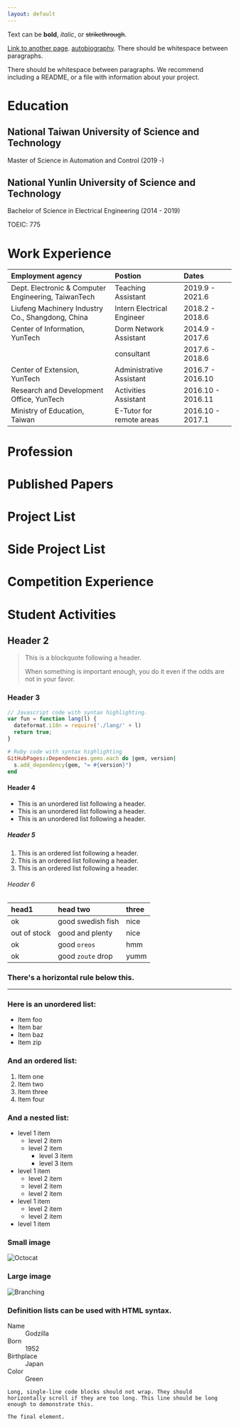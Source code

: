 ```yaml
---
layout: default
---
```


Text can be **bold**, _italic_, or ~~strikethrough~~.

[Link to another page](./another-page.html).
[autobiography](./autobiography.html).
There should be whitespace between paragraphs.

There should be whitespace between paragraphs. We recommend including a README, or a file with information about your project.

# Education
## National Taiwan University of Science and Technology
Master of Science in Automation and Control (2019 -)
## National Yunlin University of Science and Technology
Bachelor of Science in Electrical Engineering (2014 - 2019)

TOEIC: 775

# Work Experience
|               Employment agency                     |           Postion          |       Dates        |
|:----------------------------------------------------|:---------------------------|:-------------------|
| Dept. Electronic & Computer Engineering, TaiwanTech | Teaching Assistant         | 2019.9  - 2021.6   |
| Liufeng Machinery Industry Co., Shangdong, China    | Intern Electrical Engineer | 2018.2  - 2018.6   |
| Center of Information, YunTech                      | Dorm Network Assistant     | 2014.9  - 2017.6   |
|                                                     | consultant                 | 2017.6  - 2018.6   |
| Center of Extension, YunTech                        | Administrative Assistant   | 2016.7  - 2016.10  |
| Research and Development Office, YunTech            | Activities Assistant       | 2016.10 - 2016.11  |
| Ministry of Education, Taiwan                       | E-Tutor for remote areas   | 2016.10 - 2017.1   |


# Profession
# Published Papers

# Project List

# Side Project List

# Competition Experience
# Student Activities

## Header 2

> This is a blockquote following a header.
>
> When something is important enough, you do it even if the odds are not in your favor.

### Header 3

```js
// Javascript code with syntax highlighting.
var fun = function lang(l) {
  dateformat.i18n = require('./lang/' + l)
  return true;
}
```

```ruby
# Ruby code with syntax highlighting
GitHubPages::Dependencies.gems.each do |gem, version|
  s.add_dependency(gem, "= #{version}")
end
```

#### Header 4

*   This is an unordered list following a header.
*   This is an unordered list following a header.
*   This is an unordered list following a header.

##### Header 5

1.  This is an ordered list following a header.
2.  This is an ordered list following a header.
3.  This is an ordered list following a header.

###### Header 6

| head1        | head two          | three |
|:-------------|:------------------|:------|
| ok           | good swedish fish | nice  |
| out of stock | good and plenty   | nice  |
| ok           | good `oreos`      | hmm   |
| ok           | good `zoute` drop | yumm  |

### There's a horizontal rule below this.

* * *

### Here is an unordered list:

*   Item foo
*   Item bar
*   Item baz
*   Item zip

### And an ordered list:

1.  Item one
1.  Item two
1.  Item three
1.  Item four

### And a nested list:

- level 1 item
  - level 2 item
  - level 2 item
    - level 3 item
    - level 3 item
- level 1 item
  - level 2 item
  - level 2 item
  - level 2 item
- level 1 item
  - level 2 item
  - level 2 item
- level 1 item

### Small image

![Octocat](https://github.githubassets.com/images/icons/emoji/octocat.png)

### Large image

![Branching](https://guides.github.com/activities/hello-world/branching.png)


### Definition lists can be used with HTML syntax.

<dl>
<dt>Name</dt>
<dd>Godzilla</dd>
<dt>Born</dt>
<dd>1952</dd>
<dt>Birthplace</dt>
<dd>Japan</dd>
<dt>Color</dt>
<dd>Green</dd>
</dl>

```
Long, single-line code blocks should not wrap. They should horizontally scroll if they are too long. This line should be long enough to demonstrate this.
```

```
The final element.
```
